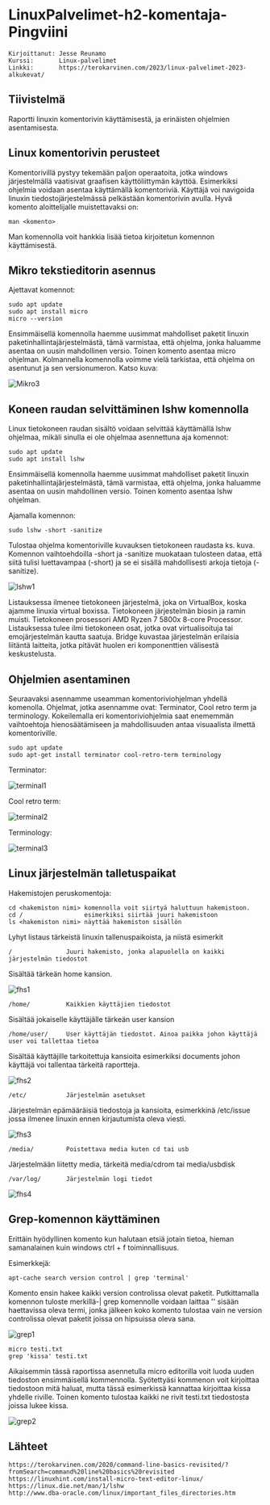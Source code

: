# LinuxPalvelimet-h2-komentaja-Pingviini
    Kirjoittanut: Jesse Reunamo
    Kurssi:       Linux-palvelimet
    Linkki:       https://terokarvinen.com/2023/linux-palvelimet-2023-alkukevat/

## Tiivistelmä
Raportti linuxin komentorivin käyttämisestä, ja erinäisten ohjelmien asentamisesta.

## Linux komentorivin perusteet
Komentorivillä pystyy tekemään paljon operaatoita, jotka windows järjestelmällä vaatisivat graafisen käyttöliittymän käyttöä. Esimerkiksi ohjelmia voidaan asentaa käyttämällä komentoriviä. Käyttäjä voi navigoida linuxin tiedostojärjestelmässä pelkästään komentorivin avulla. Hyvä komento aloittelijalle muistettavaksi on:

    man <komento>
    
Man komennolla voit hankkia lisää tietoa kirjoitetun komennon käyttämisestä.

## Mikro tekstieditorin asennus
Ajettavat komennot:

    sudo apt update
    sudo apt install micro
    micro --version

Ensimmäisellä komennolla haemme uusimmat mahdolliset paketit linuxin paketinhallintajärjestelmästä, tämä varmistaa, että ohjelma, jonka haluamme asentaa on uusin mahdollinen versio. Toinen komento asentaa micro ohjelman. Kolmannella komennolla voimme vielä tarkistaa, että ohjelma on asentunut ja sen versionumeron. Katso kuva:

![Mikro3](https://user-images.githubusercontent.com/112503770/213953395-63898721-27a8-49dd-9111-4c6bf74f167d.png)


## Koneen raudan selvittäminen lshw komennolla
Linux tietokoneen raudan sisältö voidaan selvittää käyttämällä lshw ohjelmaa, mikäli sinulla ei ole ohjelmaa asennettuna aja komennot:

    sudo apt update
    sudo apt install lshw
    
Ensimmäisellä komennolla haemme uusimmat mahdolliset paketit linuxin paketinhallintajärjestelmästä, tämä varmistaa, että ohjelma, jonka haluamme asentaa on uusin mahdollinen versio. Toinen komento asentaa lshw ohjelman.

Ajamalla komennon:
    
    sudo lshw -short -sanitize
    
Tulostaa ohjelma komentoriville kuvauksen tietokoneen raudasta ks. kuva. Komennon vaihtoehdoilla -short ja -sanitize muokataan tulosteen dataa, että siitä tulisi luettavampaa (-short) ja se ei sisällä mahdollisesti arkoja tietoja (-sanitize).

![lshw1](https://user-images.githubusercontent.com/112503770/213954447-049daf79-328c-4268-9e36-c4d34c1f1955.png)

Listauksessa ilmenee tietokoneen järjestelmä, joka on VirtualBox, koska ajamme linuxia virtual boxissa. Tietokoneen järjestelmän biosin ja ramin muisti. Tietokoneen prosessori AMD Ryzen 7 5800x 8-core Processor. Listauksessa tulee ilmi tietokoneen osat, jotka ovat virtualisoituja tai emojärjestelmän kautta saatuja. Bridge kuvastaa järjestelmän erilaisia liitäntä laitteita, jotka pitävät huolen eri komponenttien välisestä keskustelusta. 

## Ohjelmien asentaminen
Seuraavaksi asennamme useamman komentoriviohjelman yhdellä komenolla. Ohjelmat, jotka asennamme ovat: Terminator, Cool retro term ja terminology. Kokeilemalla eri komentoriviohjelmia saat enememmän vaihtoehtoja hienosäätämiseen ja mahdollisuuden antaa visuaalista ilmettä komentoriville. 

    sudo apt update
    sudo apt-get install terminator cool-retro-term terminology
    
Terminator:

![terminal1](https://user-images.githubusercontent.com/112503770/213959446-f1ba1cc5-8e7f-4e22-be40-65deb471b763.png)

Cool retro term:

![terminal2](https://user-images.githubusercontent.com/112503770/213959467-c49501d7-4b64-494e-9e7b-53c912fa7387.png)

Terminology:

![terminal3](https://user-images.githubusercontent.com/112503770/213959471-0db3310b-6a33-4fa5-a393-077530f6ff70.png)

## Linux järjestelmän talletuspaikat
Hakemistojen peruskomentoja:

    cd <hakemiston nimi> komennolla voit siirtyä haluttuun hakemistoon.
    cd /                 esimerkiksi siirtää juuri hakemistoon
    ls <hakemiston nimi> näyttää hakemiston sisällön
    
Lyhyt listaus tärkeistä linuxin tallenuspaikoista, ja niistä esimerkit    

    /               Juuri hakemisto, jonka alapuolella on kaikki järjestelmän tiedostot
    
Sisältää tärkeän home kansion.

![fhs1](https://user-images.githubusercontent.com/112503770/213962801-6c9575e8-f0ce-4649-9e65-42bd112e7af2.png)

    /home/          Kaikkien käyttäjien tiedostot
    
Sisältää jokaiselle käyttäjälle tärkeän user kansion

    /home/user/     User käyttäjän tiedostot. Ainoa paikka johon käyttäjä user voi tallettaa tietoa
    
Sisältää käyttäjille tarkoitettuja kansioita esimerkiksi documents johon käyttäjä voi tallentaa tärkeitä raportteja.    

![fhs2](https://user-images.githubusercontent.com/112503770/213962868-de30cb62-8af1-4570-8104-314d55e7d522.png)

    /etc/           Järjestelmän asetukset
    
Järjestelmän epämääräisiä tiedostoja ja kansioita, esimerkkinä /etc/issue jossa ilmenee linuxin ennen kirjautumista oleva viesti.

![fhs3](https://user-images.githubusercontent.com/112503770/213962907-ff22b68b-fd3a-4d2b-80f3-7efeb4ee23f1.png)

    /media/         Poistettava media kuten cd tai usb
    
Järjestelmään liitetty media, tärkeitä media/cdrom tai media/usbdisk
    
    /var/log/       Järjestelmän logi tiedot
    
![fhs4](https://user-images.githubusercontent.com/112503770/213962957-b812effb-900f-4e13-b8ae-5c983d73403e.png)

## Grep-komennon käyttäminen
Erittäin hyödyllinen komento kun halutaan etsiä jotain tietoa, hieman samanalainen kuin windows ctrl + f toiminnallisuus.

Esimerkkejä:

    apt-cache search version control | grep 'terminal'
    
Komento ensin hakee kaikki version controlissa olevat paketit. Putkittamalla komennon tuloste merkillä-| grep komennolle voidaan laittaa '' sisään haettavissa oleva termi, jonka jälkeen koko komento tulostaa vain ne version controlissa olevat paketit joissa on hipsuissa oleva sana.

![grep1](https://user-images.githubusercontent.com/112503770/213964302-ef7cd49f-e571-4629-9984-d65c626fd66e.png)


    micro testi.txt
    grep 'kissa' testi.txt
    
Aikaisemmin tässä raportissa asennetulla micro editorilla voit luoda uuden tiedoston ensimmäisellä kommennolla. Syötettyäsi kommenon voit kirjoittaa tiedostoon mitä haluat, mutta tässä esimerkissä kannattaa kirjoittaa kissa yhdelle riville. Toinen komento tulostaa kaikki ne rivit testi.txt tiedostosta joissa lukee kissa.

![grep2](https://user-images.githubusercontent.com/112503770/213964314-01132545-a771-4d49-b6a4-a6e9aba0cdcc.png)


## Lähteet

    https://terokarvinen.com/2020/command-line-basics-revisited/?fromSearch=command%20line%20basics%20revisited
    https://linuxhint.com/install-micro-text-editor-linux/
    https://linux.die.net/man/1/lshw
    http://www.dba-oracle.com/linux/important_files_directories.htm
    
